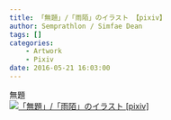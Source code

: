 ```yaml
---
title: 「無題」/「雨陌」のイラスト 【pixiv】
author: Semprathlon / Simfae Dean
tags: []
categories:
	- Artwork
	- Pixiv
date: 2016-05-21 16:03:00
---
```

無題<br />[<img width="1000" height="1276" style="display:none;" data-src="https://i.pximg.net/img-original/img/2016/05/21/16/03/10/56986712_p0.png" src="/blog/uploads/2017/04/56986712_p0.png" alt="「無題」/「雨陌」のイラスト [pixiv]"/><img src="/blog/uploads/2017/04/56986712_p0_master1200.jpg" alt="「無題」/「雨陌」のイラスト [pixiv]"/>](http://www.pixiv.net/member_illust.php?illust_id=56986712&amp;mode=medium)<br />